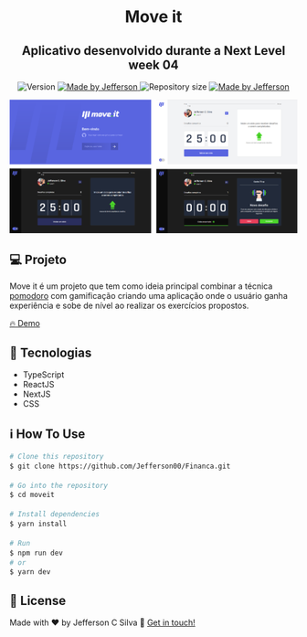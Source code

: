 # <p align="center">Move it </p>

<h2 align="center"> 
  Aplicativo desenvolvido durante a Next Level week 04
</h2>

<p align="center">
  <img alt="Version" src="https://img.shields.io/badge/version-1.0-brightgreen">
  <a href="https://www.linkedin.com/in/jefferson-c-silva-aa1b7b1a9/">
    <img alt="Made by Jefferson" src="https://img.shields.io/badge/vercel-demo-brightgreen">
  </a>
  <img alt="Repository size" src="https://img.shields.io/github/repo-size/Jefferson00/moveit">
  <a href="https://www.linkedin.com/in/jefferson-c-silva-aa1b7b1a9/">
    <img alt="Made by Jefferson" src="https://img.shields.io/badge/made%20by-Jefferson-blue">
  </a>
</p>

<p align="center">
  <img src="public/github/presentation.png">
</p>

## 💻 Projeto

Move it é um projeto que tem como ideia principal combinar a técnica <a href="https://pt.wikipedia.org/wiki/T%C3%A9cnica_pomodoro">pomodoro</a> com gamificação criando uma aplicação onde o usuário ganha experiência e sobe de nível ao realizar os exercícios propostos.

<a href="https://moveit-chi-two.vercel.app">
   🔥 Demo
</a>



## 🚀 Tecnologias

- TypeScript
- ReactJS
- NextJS
- CSS


## ℹ️ How To Use

```bash
# Clone this repository
$ git clone https://github.com/Jefferson00/Financa.git

# Go into the repository
$ cd moveit

# Install dependencies
$ yarn install

# Run
$ npm run dev
# or
$ yarn dev

```

## 📝 License

Made with ♥ by Jefferson C Silva :wave: [Get in touch!](https://www.linkedin.com/in/jefferson-c-silva)



